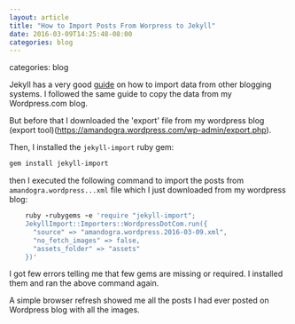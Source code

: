 ```yaml
---
layout: article
title: "How to Import Posts From Worpress to Jekyll"
date: 2016-03-09T14:25:48-08:00
categories: blog
---
```

categories: blog

Jekyll has a very good [guide](https://import.jekyllrb.com/docs/home/) on how to import data from other blogging systems. I followed the same guide to copy the data from my Wordpress.com blog. 
<!--more-->
But before that I downloaded the 'export' file from my wordpress blog (export tool)(https://amandogra.wordpress.com/wp-admin/export.php).

Then, I installed the `jekyll-import` ruby gem:

```bash
gem install jekyll-import
```

then I executed the following command to import the posts from `amandogra.wordpress...xml` file which I just downloaded from my wordpress blog:

```ruby
    ruby -rubygems -e 'require "jekyll-import";
    JekyllImport::Importers::WordpressDotCom.run({
      "source" => "amandogra.wordpress.2016-03-09.xml",
      "no_fetch_images" => false,
      "assets_folder" => "assets"
    })'
```

I got few errors telling me that few gems are missing or required. I installed them and ran the above command again.

A simple browser refresh showed me all the posts I had ever posted on Wordpress blog with all the images.
